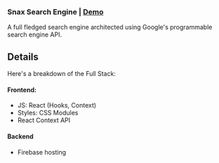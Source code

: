### Snax Search Engine | <a href="https://snax-c8eba.web.app/" target="_blank">Demo</a>

A full fledged search engine architected using Google's programmable search engine API.

## Details

Here's a breakdown of the Full Stack:

#### Frontend: 
- JS: React (Hooks, Context)
- Styles: CSS Modules
- React Context API

#### Backend
-  Firebase hosting
